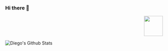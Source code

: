 ### Hi there 👋

 <div align="right">
        <img src="https://upload.wikimedia.org/wikipedia/commons/3/35/Tux.svg" width="60" height="65" al>
 </div>


![Diego's Github Stats](https://github-readme-stats.vercel.app/api?username=diego5896&show_icons=true&theme=radical)





<!--
**Diego5896/diego5896** is a ✨ _special_ ✨ repository because its `README.md` (this file) appears on your GitHub profile.

Here are some ideas to get you started:

- 🔭 I’m currently working on ...
- 🌱 I’m currently learning ...
- 👯 I’m looking to collaborate on ...
- 🤔 I’m looking for help with ...
- 💬 Ask me about ...
- 📫 How to reach me: ...
- 😄 Pronouns: ...
- ⚡ Fun fact: ...
-->
